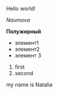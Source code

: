 Hello world!

*Naumova*

**Полужирный**

* элемент1
* элемент2
* элемент 3

1. first
2. second

my name is Natalia
